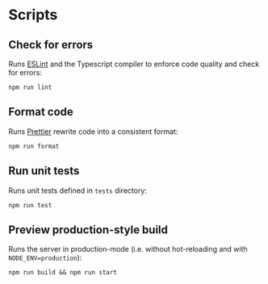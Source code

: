 # Scripts

## Check for errors

Runs [ESLint](https://eslint.org/) and the Typescript compiler to enforce code quality and check for errors:

```
npm run lint
```

## Format code

Runs [Prettier](https://prettier.io/) rewrite code into a consistent format:

```
npm run format
```

## Run unit tests

Runs unit tests defined in `tests` directory:

```
npm run test
```

## Preview production-style build

Runs the server in production-mode (i.e. without hot-reloading and with `NODE_ENV=production`):

```
npm run build && npm run start
```

